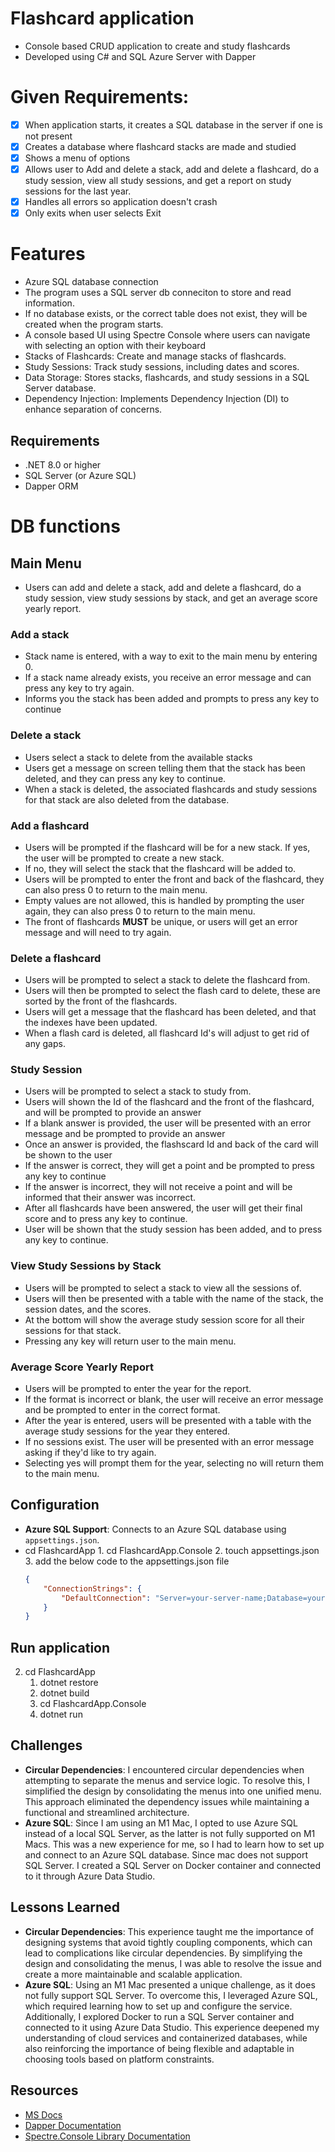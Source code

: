 # Flashcard application

-   Console based CRUD application to create and study flashcards
-   Developed using C# and SQL Azure Server with Dapper

# Given Requirements:

-   [x] When application starts, it creates a SQL database in the server if one is not present
-   [x] Creates a database where flashcard stacks are made and studied
-   [x] Shows a menu of options
-   [x] Allows user to Add and delete a stack, add and delete a flashcard, do a study session, view all study sessions, and get a report on study sessions for the last year.
-   [x] Handles all errors so application doesn't crash
-   [x] Only exits when user selects Exit

# Features

-   Azure SQL database connection
-   The program uses a SQL server db conneciton to store and read information.
-   If no database exists, or the correct table does not exist, they will be created when the program starts.
-   A console based UI using Spectre Console where users can navigate with selecting an option with their keyboard
-   Stacks of Flashcards: Create and manage stacks of flashcards.
-   Study Sessions: Track study sessions, including dates and scores.
-   Data Storage: Stores stacks, flashcards, and study sessions in a SQL Server database.
-   Dependency Injection: Implements Dependency Injection (DI) to enhance separation of concerns.

## Requirements

-   .NET 8.0 or higher
-   SQL Server (or Azure SQL)
-   Dapper ORM

# DB functions

## Main Menu

-   Users can add and delete a stack, add and delete a flashcard, do a study session, view study sessions by stack, and get an average score yearly report.

### Add a stack

-   Stack name is entered, with a way to exit to the main menu by entering 0.
-   If a stack name already exists, you receive an error message and can press any key to try again.
-   Informs you the stack has been added and prompts to press any key to continue

### Delete a stack

-   Users select a stack to delete from the available stacks
-   Users get a message on screen telling them that the stack has been deleted, and they can press any key to continue.
-   When a stack is deleted, the associated flashcards and study sessions for that stack are also deleted from the database.

### Add a flashcard

-   Users will be prompted if the flashcard will be for a new stack. If yes, the user will be prompted to create a new stack.
-   If no, they will select the stack that the flashcard will be added to.
-   Users will be prompted to enter the front and back of the flashcard, they can also press 0 to return to the main menu.
-   Empty values are not allowed, this is handled by prompting the user again, they can also press 0 to return to the main menu.
-   The front of flashcards **MUST** be unique, or users will get an error message and will need to try again.

### Delete a flashcard

-   Users will be prompted to select a stack to delete the flashcard from.
-   Users will then be prompted to select the flash card to delete, these are sorted by the front of the flashcards.
-   Users will get a message that the flashcard has been deleted, and that the indexes have been updated.
-   When a flash card is deleted, all flashcard Id's will adjust to get rid of any gaps.

### Study Session

-   Users will be prompted to select a stack to study from.
-   Users will shown the Id of the flashcard and the front of the flashcard, and will be prompted to provide an answer
-   If a blank answer is provided, the user will be presented with an error message and be prompted to provide an answer
-   Once an answer is provided, the flashscard Id and back of the card will be shown to the user
-   If the answer is correct, they will get a point and be prompted to press any key to continue
-   If the answer is incorrect, they will not receive a point and will be informed that their answer was incorrect.
-   After all flashcards have been answered, the user will get their final score and to press any key to continue.
-   User will be shown that the study session has been added, and to press any key to continue.

### View Study Sessions by Stack

-   Users will be prompted to select a stack to view all the sessions of.
-   Users will then be presented with a table with the name of the stack, the session dates, and the scores.
-   At the bottom will show the average study session score for all their sessions for that stack.
-   Pressing any key will return user to the main menu.

### Average Score Yearly Report

-   Users will be prompted to enter the year for the report.
-   If the format is incorrect or blank, the user will receive an error message and be prompted to enter in the correct format.
-   After the year is entered, users will be presented with a table with the average study sessions for the year they entered.
-   If no sessions exist. The user will be presented with an error message asking if they'd like to try again.
-   Selecting yes will prompt them for the year, selecting no will return them to the main menu.

## Configuration

-   **Azure SQL Support**: Connects to an Azure SQL database using `appsettings.json`.
-   cd FlashcardApp 1. cd FlashcardApp.Console 2. touch appsettings.json 3. add the below code to the appsettings.json file
    ```json
    {
  		"ConnectionStrings": {
    		"DefaultConnection": "Server=your-server-name;Database=your-db-name;User Id=your-username;Password=your-password;"
  		}
    }
    ```

## Run application

2. cd FlashcardApp
    1. dotnet restore
    2. dotnet build
    3. cd FlashcardApp.Console
    4. dotnet run

## Challenges

-   **Circular Dependencies**: I encountered circular dependencies when attempting to separate the menus and service logic. To resolve this, I simplified the design by consolidating the menus into one unified menu. This approach eliminated the dependency issues while maintaining a functional and streamlined architecture.
-   **Azure SQL**: Since I am using an M1 Mac, I opted to use Azure SQL instead of a local SQL Server, as the latter is not fully supported on M1 Macs. This was a new experience for me, so I had to learn how to set up and connect to an Azure SQL database. Since mac does not support SQL Server. I created a SQL Server on Docker container and connected to it through Azure Data Studio.

## Lessons Learned

-   **Circular Dependencies**: This experience taught me the importance of designing systems that avoid tightly coupling components, which can lead to complications like circular dependencies. By simplifying the design and consolidating the menus, I was able to resolve the issue and create a more maintainable and scalable application.
-   **Azure SQL**: Using an M1 Mac presented a unique challenge, as it does not fully support SQL Server. To overcome this, I leveraged Azure SQL, which required learning how to set up and configure the service. Additionally, I explored Docker to run a SQL Server container and connected to it using Azure Data Studio. This experience deepened my understanding of cloud services and containerized databases, while also reinforcing the importance of being flexible and adaptable in choosing tools based on platform constraints.

## Resources

-   [MS Docs](https://docs.microsoft.com/en-us/dotnet/)
-   [Dapper Documentation](https://www.learndapper.com/)
-   [Spectre.Console Library Documentation](https://spectreconsole.net/cli/exceptions)
